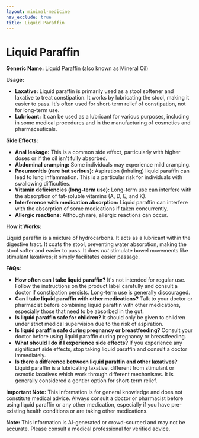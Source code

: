 ```yaml
---
layout: minimal-medicine
nav_exclude: true
title: Liquid Paraffin
---
```


# Liquid Paraffin

**Generic Name:** Liquid Paraffin (also known as Mineral Oil)

**Usage:**

* **Laxative:** Liquid paraffin is primarily used as a stool softener and laxative to treat constipation.  It works by lubricating the stool, making it easier to pass.  It's often used for short-term relief of constipation, not for long-term use.
* **Lubricant:**  It can be used as a lubricant for various purposes, including in some medical procedures and in the manufacturing of cosmetics and pharmaceuticals.


**Side Effects:**

* **Anal leakage:**  This is a common side effect, particularly with higher doses or if the oil isn't fully absorbed.
* **Abdominal cramping:** Some individuals may experience mild cramping.
* **Pneumonitis (rare but serious):**  Aspiration (inhaling) liquid paraffin can lead to lung inflammation. This is a particular risk for individuals with swallowing difficulties.
* **Vitamin deficiencies (long-term use):**  Long-term use can interfere with the absorption of fat-soluble vitamins (A, D, E, and K).
* **Interference with medication absorption:**  Liquid paraffin can interfere with the absorption of some medications if taken concurrently.
* **Allergic reactions:** Although rare, allergic reactions can occur.


**How it Works:**

Liquid paraffin is a mixture of hydrocarbons.  It acts as a lubricant within the digestive tract.  It coats the stool, preventing water absorption, making the stool softer and easier to pass.  It does *not* stimulate bowel movements like stimulant laxatives; it simply facilitates easier passage.

**FAQs:**

* **How often can I take liquid paraffin?**  It's not intended for regular use. Follow the instructions on the product label carefully and consult a doctor if constipation persists.  Long-term use is generally discouraged.
* **Can I take liquid paraffin with other medications?**  Talk to your doctor or pharmacist before combining liquid paraffin with other medications, especially those that need to be absorbed in the gut.
* **Is liquid paraffin safe for children?**  It should only be given to children under strict medical supervision due to the risk of aspiration.
* **Is liquid paraffin safe during pregnancy or breastfeeding?**  Consult your doctor before using liquid paraffin during pregnancy or breastfeeding.
* **What should I do if I experience side effects?**  If you experience any significant side effects, stop taking liquid paraffin and consult a doctor immediately.
* **Is there a difference between liquid paraffin and other laxatives?** Liquid paraffin is a lubricating laxative, different from stimulant or osmotic laxatives which work through different mechanisms.  It is generally considered a gentler option for short-term relief.


**Important Note:** This information is for general knowledge and does not constitute medical advice. Always consult a doctor or pharmacist before using liquid paraffin or any other medication, especially if you have pre-existing health conditions or are taking other medications.


**Note:** This information is AI-generated or crowd-sourced and may not be accurate. Please consult a medical professional for verified advice.